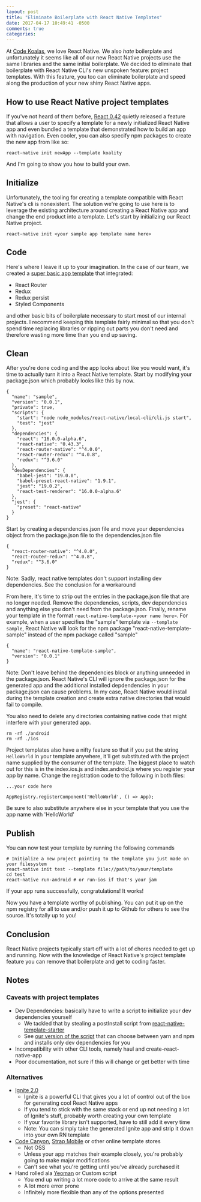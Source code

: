 ```yaml
---
layout: post
title: "Eliminate Boilerplate with React Native Templates"
date: 2017-04-17 10:49:41 -0500
comments: true
categories: 
---
```


At [Code Koalas](https://codekoalas.com), we love React Native. We also _hate_ boilerplate and unfortunately it seems like all of our new React Native projects use the same libraries and the same initial boilerplate. We decided to eliminate that boilerplate with React Native CLI's new unspoken feature: project templates. With this feature, you too can eliminate boilerplate and speed along the production of your new shiny React Native apps.

## How to use React Native project templates

If you've not heard of them before, [React 0.42](https://github.com/facebook/react-native/releases/tag/v0.42.3) quietly released a feature that allows a user to specify a template for a newly initialized React Native app and even bundled a template that demonstrated how to build an app with navigation. Even cooler, you can also specify npm packages to create the new app from like so:

```
react-native init newApp --template koality
```

And I'm going to show you how to build your own.

## Initialize

Unfortunately, the tooling for creating a template compatible with React Native's cli is nonexistent. The solution we're going to use here is to leverage the existing architecture around creating a React Native app and change the end product into a template. Let's start by initializing our React Native project.

```
react-native init <your sample app template name here>
```

## Code

Here's where I leave it up to your imagination. In the case of our team, we created a [super basic app template](https://github.com/CodeKoalas/koality-react-native-template) that integrated:

- React Router
- Redux
- Redux persist
- Styled Components

and other basic bits of boilerplate necessary to start most of our internal projects. I recommend keeping this template fairly minimal so that you don't spend time replacing libraries or ripping out parts you don't need and therefore wasting more time than you end up saving.

## Clean

After you're done coding and the app looks about like you would want, it's time to actually turn it into a React Native template. Start by modifying your package.json which probably looks like this by now.

```
{
  "name": "sample",
  "version": "0.0.1",
  "private": true,
  "scripts": {
    "start": "node node_modules/react-native/local-cli/cli.js start",
    "test": "jest"
  },
  "dependencies": {
    "react": "16.0.0-alpha.6",
    "react-native": "0.43.3",
    "react-router-native": "^4.0.0",
    "react-router-redux": "^4.0.8",
    "redux": "^3.6.0"
  },
  "devDependencies": {
    "babel-jest": "19.0.0",
    "babel-preset-react-native": "1.9.1",
    "jest": "19.0.2",
    "react-test-renderer": "16.0.0-alpha.6"
  },
  "jest": {
    "preset": "react-native"
  }
}
```

Start by creating a dependencies.json file and move your dependencies object from the package.json file to the dependencies.json file

```
{
  "react-router-native": "^4.0.0",
  "react-router-redux": "^4.0.8",
  "redux": "^3.6.0"
}
```

Note: Sadly, react native templates don't support installing dev dependencies. See the conclusion for a workaround

From here, it's time to strip out the entries in the package.json file that are no longer needed. Remove the dependencies, scripts, dev dependencies and anything else you don't need from the package.json. Finally, rename your template in the format `react-native-template-<your name here>`. For example, when a user specifies the "sample" template via `--template sample`, React Native will look for the npm package "react-native-template-sample" instead of the npm package called "sample"

```
{
  "name": "react-native-template-sample",
  "version": "0.0.1"
}
```



Note: Don't leave behind the dependencies block or anything unneeded in the package.json. React Native's CLI will ignore the package.json for the generated app and the additional installed depdendencies in your package.json can cause problems. In my case, React Native would install during the template creation and create extra native directories that would fail to compile.

You also need to delete any directories containing native code that might interfere with your generated app.

```
rm -rf ./android
rm -rf ./ios
```

Project templates also have a nifty feature so that if you put the string `HelloWorld` in your template anywhere, it'll get substituted with the project name supplied by the consumer of the template. The biggest place to watch out for this is in the index.ios.js and index.android.js where you register your app by name. Change the registration code to the following in both files:

```
...your code here

AppRegistry.registerComponent('HelloWorld', () => App);
```

Be sure to also substitute anywhere else in your template that you use the app name with 'HelloWorld'

## Publish

You can now test your template by running the following commands

```
# Initialize a new project pointing to the template you just made on your filesystem
react-native init test --template file://path/to/your/template
cd test
react-native run-android # or run-ios if that's your jam
```

If your app runs successfully, congratulations! It works!

Now you have a template worthy of publishing. You can put it up on the npm registry for all to use and/or push it up to Github for others to see the source. It's totally up to you!

## Conclusion

React Native projects typically start off with a lot of chores needed to get up and running. Now with the knowledge of React Native's project template feature you can remove that boilerplate and get to coding faster.


## Notes

### Caveats with project templates
- Dev Dependencies: basically have to write a script to initialize your dev dependencies yourself
  - We tackled that by stealing a postInstall script from [react-native-template-starter](https://github.com/doomsower/react-native-template-starter/blob/f6cd738d8352e53758ce8504f74464f8a407149e/scripts/postInit.js)
  - See [our version of the script](https://github.com/CodeKoalas/koality-react-native-template/blob/master/scripts/setupDevDependencies.js) that can choose between yarn and npm and installs only dev dependencies for you 
- Incompatibility with other CLI tools, namely haul and create-react-native-app
- Poor documentation, not sure if this will change or get better with time

### Alternatives

- [Ignite 2.0](https://infinite.red/ignite)
  - Ignite is a powerful CLI that gives you a lot of control out of the box for generating cool React Native apps
  - If you tend to stick with the same stack or end up not needing a lot of Ignite's stuff, probably worth creating your own template
  - If your favorite library isn't supported, have to still add it every time
  - Note: You can simply take the generated Ignite app and strip it down into your own RN template
- [Code Canyon](https://codecanyon.net/search?utf8=%E2%9C%93&term=react+native), [Strap Mobile](https://strapmobile.com/) or other online template stores
  - Not OSS
  - Unless your app matches their example closely, you're probably going to make major modifications
  - Can't see what you're getting until you've already purchased it
- Hand rolled ala [Yeoman](http://yeoman.io/) or Custom script
  - You end up writing a lot more code to arrive at the same result
  - A lot more error prone
  - Infinitely more flexible than any of the options presented
